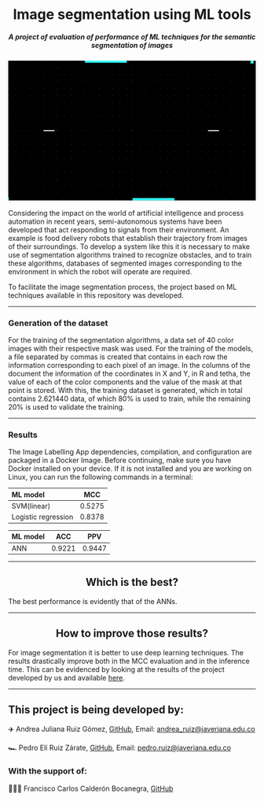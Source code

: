 <h1 align="center"> Image segmentation using ML tools </h1>
<h5 align="center">A project of evaluation of performance of ML techniques for the semantic segmentation of images</h5>

</p>
<p align="center">
<img src ="./media/readme/MACHINE LEARNING.gif" alt="Logo" width="1200"/>
</p>

Considering the impact on the world of artificial intelligence and process automation in recent years, semi-autonomous systems have been developed that act responding to signals from their environment. An example is food delivery robots that establish their trajectory from images of their surroundings. To develop a system like this it is necessary to make use of segmentation algorithms trained to recognize obstacles, and to train these algorithms, databases of segmented images corresponding to the environment in which the robot will operate are required.

To facilitate the image segmentation process, the project based on ML techniques available in this repository was developed.

---
<h3 align="left"> Generation of the dataset </h3>

For the training of the segmentation algorithms, a data set of 40 color images with their respective mask was used. For the training of the models, a file separated by commas is created that contains in each row the information corresponding to each pixel of an image. In the columns of the document the information of the coordinates in X and Y, in R and tetha, the value of each of the color components and the value of the mask at that point is stored. With this, the training dataset is generated, which in total contains 2.621440 data, of which 80% is used to train, while the remaining 20% is used to validate the training.

---
<h3 align="left"> Results </h3>

The Image Labelling App dependencies, compilation, and configuration are packaged in a Docker Image. Before continuing, make sure you have Docker installed on your device. If it is not installed and you are working on Linux, you can run the following commands in a terminal:

| **ML model** | **MCC** |
|:------------------|:------------:|
|SVM(linear)        |0.5275        |
|Logistic regression|0.8378        |

| **ML model** | **ACC** | **PPV** |
|:------------------|:------------:|:------------:|
|ANN        |0.9221      |0.9447|

---
<h2 align="center">Which is the best?</h2>

The best performance is evidently that of the ANNs.

---

<h2 align="center"> How to improve those results? </h2>

For image segmentation it is better to use deep learning techniques. The results drastically improve both in the MCC evaluation and in the inference time. This can be evidenced by looking at the results of the project developed by us and available [here](https://github.com/Kiwi-PUJ).

---
<h2 align="left"> This project is being developed by: </h2>

✈️ Andrea Juliana Ruiz Gómez, [GitHub](https://github.com/andrearuizg), Email: andrea_ruiz@javeriana.edu.co

🏎️ Pedro Elí Ruiz Zárate, [GitHub](https://github.com/PedroRuizCode), Email: pedro.ruiz@javeriana.edu.co


<h3 align="left"> With the support of: </h3>

👨🏻‍🏫 Francisco Carlos Calderón Bocanegra, [GitHub](https://github.com/calderonf)
